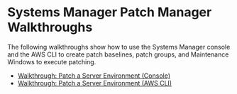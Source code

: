 # Systems Manager Patch Manager Walkthroughs<a name="sysman-patch-walkthrough"></a>

The following walkthroughs show how to use the Systems Manager console and the AWS CLI to create patch baselines, patch groups, and Maintenance Windows to execute patching\. 


+ [Walkthrough: Patch a Server Environment \(Console\)](sysman-patch-consolewalk.md)
+ [Walkthrough: Patch a Server Environment \(AWS CLI\)](sysman-patch-cliwalk.md)